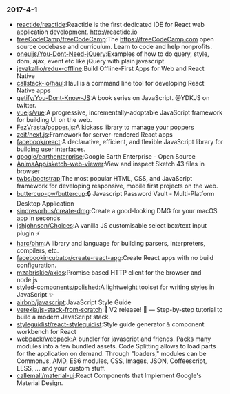 ### 2017-4-1 
* [reactide/reactide](https://github.com//reactide/reactide):Reactide is the first dedicated IDE for React web application development. http://reactide.io 
* [freeCodeCamp/freeCodeCamp](https://github.com//freeCodeCamp/freeCodeCamp):The https://freeCodeCamp.com open source codebase and curriculum. Learn to code and help nonprofits. 
* [oneuijs/You-Dont-Need-jQuery](https://github.com//oneuijs/You-Dont-Need-jQuery):Examples of how to do query, style, dom, ajax, event etc like jQuery with plain javascript. 
* [jevakallio/redux-offline](https://github.com//jevakallio/redux-offline):Build Offline-First Apps for Web and React Native 
* [callstack-io/haul](https://github.com//callstack-io/haul):Haul is a command line tool for developing React Native apps 
* [getify/You-Dont-Know-JS](https://github.com//getify/You-Dont-Know-JS):A book series on JavaScript. @YDKJS on twitter. 
* [vuejs/vue](https://github.com//vuejs/vue):A progressive, incrementally-adoptable JavaScript framework for building UI on the web. 
* [FezVrasta/popper.js](https://github.com//FezVrasta/popper.js):A kickass library to manage your poppers 
* [zeit/next.js](https://github.com//zeit/next.js):Framework for server-rendered React apps 
* [facebook/react](https://github.com//facebook/react):A declarative, efficient, and flexible JavaScript library for building user interfaces. 
* [google/earthenterprise](https://github.com//google/earthenterprise):Google Earth Enterprise - Open Source 
* [AnimaApp/sketch-web-viewer](https://github.com//AnimaApp/sketch-web-viewer):View and inspect Sketch 43 files in browser 
* [twbs/bootstrap](https://github.com//twbs/bootstrap):The most popular HTML, CSS, and JavaScript framework for developing responsive, mobile first projects on the web. 
* [buttercup-pw/buttercup](https://github.com//buttercup-pw/buttercup):🔒 Javascript Password Vault - Multi-Platform Desktop Application 
* [sindresorhus/create-dmg](https://github.com//sindresorhus/create-dmg):Create a good-looking DMG for your macOS app in seconds 
* [jshjohnson/Choices](https://github.com//jshjohnson/Choices):A vanilla JS customisable select box/text input plugin ⚡️ 
* [harc/ohm](https://github.com//harc/ohm):A library and language for building parsers, interpreters, compilers, etc. 
* [facebookincubator/create-react-app](https://github.com//facebookincubator/create-react-app):Create React apps with no build configuration. 
* [mzabriskie/axios](https://github.com//mzabriskie/axios):Promise based HTTP client for the browser and node.js 
* [styled-components/polished](https://github.com//styled-components/polished):A lightweight toolset for writing styles in JavaScript ✨ 
* [airbnb/javascript](https://github.com//airbnb/javascript):JavaScript Style Guide 
* [verekia/js-stack-from-scratch](https://github.com//verekia/js-stack-from-scratch):🎉 V2 release! 🎉 — Step-by-step tutorial to build a modern JavaScript stack. 
* [styleguidist/react-styleguidist](https://github.com//styleguidist/react-styleguidist):Style guide generator & component workbench for React 
* [webpack/webpack](https://github.com//webpack/webpack):A bundler for javascript and friends. Packs many modules into a few bundled assets. Code Splitting allows to load parts for the application on demand. Through "loaders," modules can be CommonJs, AMD, ES6 modules, CSS, Images, JSON, Coffeescript, LESS, ... and your custom stuff. 
* [callemall/material-ui](https://github.com//callemall/material-ui):React Components that Implement Google's Material Design. 

